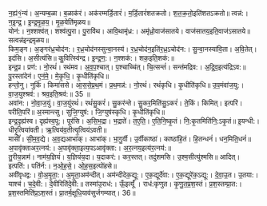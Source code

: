 

  
न॒ह्य॑१॒॑न्यं। अ॒न्यम्ब॒ळा। ब॒ळाक॑रं। अक॑रम्मर्डि॒तारं॑। म॒र्डि॒तारं॑शतक्रतो। श॒त॒क्र॒तो॒इति॑शतऽक्रतो॥ त्वन्न॑:। न॒इ॒न्द्र॒। इ॒न्द्र॒मृ॒ळ॒य॒। मृ॒ळ॒येति॑मृळय॥  
योन॑:। न॒श्शश्व॑त्। शश्व॑त्पु॒रा। पु॒रावि॑थ। आवि॒थामृ॑ध्र:। अमृ॑ध्रो॒वाज॑सातये। वाज॑सातय॒इति॒वाज॑ऽसातये॥ सत्वन्न॑इन्द्रमृळय॥  
किम॒ङ्ग। अ॒ङ्गर॑ध्र॒चोद॑न:। र॒ध्र॒चोद॑नस्सुन्वा॒नस्य॑। र॒ध्र॒चोद॑न॒इति॑र॒ध्र॒ऽचोद॑न:। सु॒न्वा॒नस्या॑वि॒ता। अ॒वि॒तेत्। इद॑सि। अ॒सीत्य॑सि॥ कु॒वित्स्वि॑न्द्र। इ॒न्द्र॒ण॒:। न॒श्शक॑:। शक॒इति॒शक॑:॥  
इन्द्र॒प्र। प्रण॑:। नो॒रथं॑। रथ॑मव। अ॒व॒प॒श्चात्। प॒श्चाच्चि॑त्। चि॒त्सन्तं॑। सन्त॑मद्रिव:। अ॒द्रि॒व॒इत्य॑द्रिऽव:॥ पु॒रस्ता॑देनं। ए॒नं॒मे॒। मे॒कृ॒धि॒। कृ॒धीति॑कृधि॥  
हन्तो॒नु। नुकिं। किमा॑ससे। आ॒स॒से॒प्र॒थ॒मं। प्र॒थ॒मन्न॑:। नो॒रथं॑। रथं॑कृधि। कृ॒धीति॑कृधि॥ उ॒प॒मंवा॑ज॒यु:। वा॒ज॒युश्श्रव॑:। श्रव॒इति॒श्रव॑:॥ 35 ॥  
अवा॑न:। नो॒वा॒ज॒युं। वा॒ज॒युंरथं॑। रथं॑सु॒करं॑। सु॒कर॑न्ते। सु॒कर॒मिति॑सु॒ऽकरं॑। ते॒किं। किमित्। इत्परि॑। परीति॒परि॑॥ अ॒स्मान्त्सु। सुजि॒ग्युष॑:। जि॒ग्युष॑स्कृधि। कृ॒धीति॑कृधि॥  
इन्द्र॒दृह्य॑स्व। दृह्य॑स्व॒पू:। पूर॑सि। अ॒सि॒भ॒द्रा। भ॒द्राते॑। त॒ए॒ति॒। ए॒ति॒नि॒ष्कृ॒तं। नि॒:कृ॒तमिति॑नि॒:ऽकृ॒तं॥ इ॒यन्धी:। धीरृ॒त्विया॑वती। ऋ॒त्विय॑व॒तीत्यृ॒त्विय॑ऽवती॥  
मासीं॑। सी॒म॒व॒द्ये। अ॒व॒द्यआभा॑क्। आभा॑क्। भा॒गु॒र्वी। उ॒र्वीकाष्ठा॑। काष्ठा॑हि॒तं। हि॒तन्धनं॑। धन॒मिति॒धनं॑॥ अ॒पावृ॑क्ताअर॒त्नय॑:। अ॒पावृ॑क्ता॒इत्य॒पऽआवृ॑क्ता:। अ॒र॒त्नय॒इत्य॑र॒त्नय॑:॥  
तु॒रीय॒न्नाम॑। नाम॑य॒ज्ञियं॑। य॒ज्ञियं॑य॒दा। य॒दाकर॑:। कर॒स्तत्। तदु॑शमसि। उ॒श्म॒सीत्यु॑श्मसि॥ आदित्। इत्पति॑:। पति॑र्न:। न॒ओ॒ह॒से॒। ओ॒ह॒स॒इत्यो॑हसे॥  
अवी॑वृधद्व:। वो॒अ॒मृ॒ता॒:। अ॒मृ॒ता॒अम॑न्दीत्। अम॑न्दीदेक॒द्यू:। ए॒क॒द्यूर्दे॑वा:। ए॒क॒द्यूरे॑क॒ऽद्यू:। दे॒वा॒उ॒त। उ॒तया:। याश्च॑। च॒दे॒वी:। दे॒वीरिति॑दे॒वी:॥ तस्मा॑उ॒राध॑:। ऊँ॒इत्यूँ॑ । राध॑:कृणुत। कृ॒णु॒त॒प्र॒श॒स्तं। प्र॒श॒स्तम्प्रा॒त:। प्र॒श॒स्तमिति॑प्र॒ऽश॒स्तं। प्रा॒तर्म॒क्षूधि॒याव॑सुर्जगम्यात्। 36॥  
